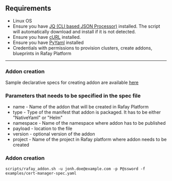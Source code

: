 ## Requirements
- Linux OS
- Ensure you have [JQ (CLI based JSON Processor)](https://stedolan.github.io/jq/) installed. The script will automatically download and install if it is not detected.
- Ensure you have [cURL](https://curl.haxx.se/) installed.
- Ensure you have [PyYaml](https://pypi.org/project/PyYAML/) installed
- Credentials with permissions to provision clusters, create addons, blueprints in Rafay Platform
---
### Addon creation

Sample declarative specs for creating addon are available [here](../addon/examples)

### Parameters that needs to be specified in the spec file

- name - Name of the addon that will be created in Rafay Platform
- type - Type of the manifest that addon is packaged. It has to be either "NativeYaml" or "Helm"
- namespace - Name of the namespace where addon has to be published
- payload - location to the file
- version - optional version of the addon
- project - Name of the project in Rafay platform where addon needs to be created

### Addon creation

```scripts/rafay_addon.sh -u jonh.doe@example.com -p P@ssword -f examples/cert-manager-spec.yaml```

